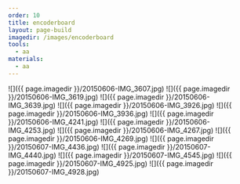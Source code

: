 ```yaml
---
order: 10
title: encoderboard
layout: page-build
imagedir: /images/encoderboard
tools:
  - aa
materials:
  - aa
---
```


![]({{ page.imagedir }}/20150606-IMG_3607.jpg)
![]({{ page.imagedir }}/20150606-IMG_3619.jpg)
![]({{ page.imagedir }}/20150606-IMG_3639.jpg)
![]({{ page.imagedir }}/20150606-IMG_3926.jpg)
![]({{ page.imagedir }}/20150606-IMG_3936.jpg)
![]({{ page.imagedir }}/20150606-IMG_4241.jpg)
![]({{ page.imagedir }}/20150606-IMG_4253.jpg)
![]({{ page.imagedir }}/20150606-IMG_4267.jpg)
![]({{ page.imagedir }}/20150606-IMG_4269.jpg)
![]({{ page.imagedir }}/20150607-IMG_4436.jpg)
![]({{ page.imagedir }}/20150607-IMG_4440.jpg)
![]({{ page.imagedir }}/20150607-IMG_4545.jpg)
![]({{ page.imagedir }}/20150607-IMG_4925.jpg)
![]({{ page.imagedir }}/20150607-IMG_4928.jpg)